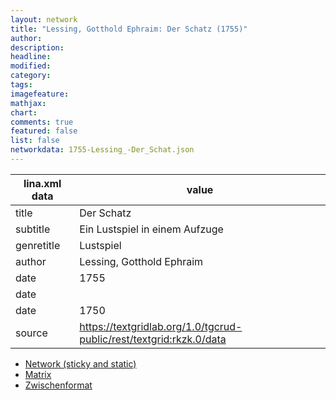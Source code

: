 ```yaml
---
layout: network
title: "Lessing, Gotthold Ephraim: Der Schatz (1755)"
author:
description:
headline:
modified:
category:
tags:
imagefeature: 
mathjax: 
chart: 
comments: true
featured: false
list: false
networkdata: 1755-Lessing_-Der_Schat.json
---
```

lina.xml data  | value
------------- | -------------
title|Der Schatz
subtitle|Ein Lustspiel in einem Aufzuge
genretitle|Lustspiel
author|Lessing, Gotthold Ephraim
date|1755
date|
date|1750
source|https://textgridlab.org/1.0/tgcrud-public/rest/textgrid:rkzk.0/data


* [Network (sticky and static)](/network249)
* [Matrix](/matrix249)
* [Zwischenformat](/lina249 )

